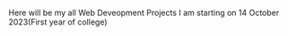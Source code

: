 Here will be my all Web Deveopment Projects
I am starting on 14 October 2023(First year of college)
